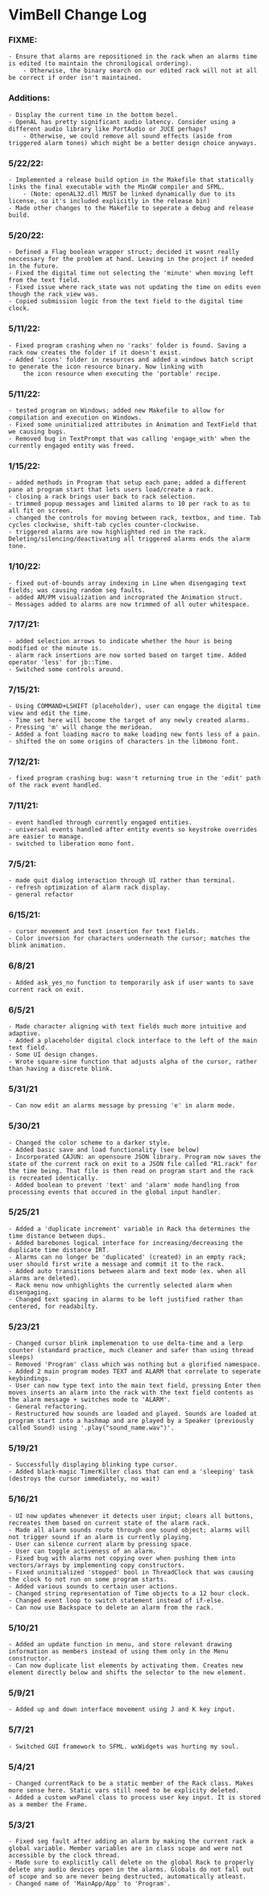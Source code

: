 # VimBell Change Log

### FIXME:
	- Ensure that alarms are repositioned in the rack when an alarms time is edited (to maintain the chronilogical ordering).
		- Otherwise, the binary search on our edited rack will not at all be correct if order isn't maintained.

### Additions:
	- Display the current time in the bottom bezel.
	- OpenAL has pretty significant audio latency. Consider using a different audio library like PortAudio or JUCE perhaps?
		- Otherwise, we could remove all sound effects (aside from triggered alarm tones) which might be a better design choice anyways.



### 5/22/22:
	- Implemented a release build option in the Makefile that statically links the final executable with the MinGW compiler and SFML.
		- (Note: openAL32.dll MUST be linked dynamically due to its license, so it's included explicitly in the release bin)
	- Made other changes to the Makefile to seperate a debug and release build.

### 5/20/22:
	- Defined a Flag boolean wrapper struct; decided it wasnt really neccessary for the problem at hand. Leaving in the project if needed in the future.
	- Fixed the digital time not selecting the 'minute' when moving left from the text field.
	- Fixed issue where rack_state was not updating the time on edits even though the rack_view was.
	- Copied submission logic from the text field to the digital time clock.

### 5/11/22:
	- Fixed program crashing when no 'racks' folder is found. Saving a rack now creates the folder if it doesn't exist.
	- Added 'icons' folder in resources and added a windows batch script to generate the icon resource binary. Now linking with
		the icon resource when executing the 'portable' recipe.

### 5/11/22:
	- tested program on Windows; added new Makefile to allow for compilation and execution on Windows.
	- Fixed some uninitialized attributes in Animation and TextField that we causing bugs.
	- Removed bug in TextPrompt that was calling 'engage_with' when the currently engaged entity was freed.

### 1/15/22:
	- added methods in Program that setup each pane; added a different pane at program start that lets users load/create a rack.
	- closing a rack brings user back to rack selection.
	- trimmed popup messages and limited alarms to 10 per rack to as to all fit on screen.
	- changed the controls for moving between rack, textbox, and time. Tab cycles clockwise, shift-tab cycles counter-clockwise.
	- triggered alarms are now highlighted red in the rack. Deleting/silencing/deactivating all triggered alarms ends the alarm tone.

### 1/10/22:
	- fixed out-of-bounds array indexing in Line when disengaging text fields; was causing random seg faults.
	- added AM/PM visualization and incroprated the Animation struct.
	- Messages added to alarms are now trimmed of all outer whitespace.

### 7/17/21:
	- added selection arrows to indicate whether the hour is being modified or the minute is.
	- alarm rack insertions are now sorted based on target time. Added operator 'less' for jb::Time.
	- Switched some controls around.

### 7/15/21:
	- Using COMMAND+LSHIFT (placeholder), user can engage the digital time view and edit the time.
	- Time set here will become the target of any newly created alarms.
	- Pressing 'm' will change the meridean.
	- Added a font loading macro to make loading new fonts less of a pain.
	- shifted the on some origins of characters in the libmono font.

### 7/12/21:
	- fixed program crashing bug: wasn't returning true in the 'edit' path of the rack event handled.

### 7/11/21:
	- event handled through currently engaged entities.
	- universal events handled after entity events so keystroke overrides are easier to manage.
	- switched to liberation mono font.

### 7/5/21:
	- made quit dialog interaction through UI rather than terminal.
	- refresh optimization of alarm rack display.
	- general refactor

### 6/15/21:
	- cursor movement and text insertion for text fields.
	- Color inversion for characters underneath the cursor; matches the blink animation.

### 6/8/21
	- Added ask_yes_no function to temporarily ask if user wants to save current rack on exit.

### 6/5/21
	- Made character aligning with text fields much more intuitive and adaptive.
	- Added a placeholder digital clock interface to the left of the main text field.
	- Some UI design changes.
	- Wrote square-sine function that adjusts alpha of the cursor, rather than having a discrete blink.

### 5/31/21
	- Can now edit an alarms message by pressing 'e' in alarm mode.

### 5/30/21
	- Changed the color scheme to a darker style.
	- Added basic save and load functionality (see below)
	- Incorporated CAJUN: an opensoure JSON library. Program now saves the state of the current rack on exit to a JSON file called "R1.rack" for the time being. That file is then read on program start and the rack is recreated identically.
	- Added boolean to prevent 'text' and 'alarm' mode handling from processing events that occured in the global input handler.

### 5/25/21
	- Added a 'duplicate increment' variable in Rack tha determines the time distance between dups.
	- Added barebones logical interface for increasing/decreasing the duplicate time distance IRT.
	- Alarms can no longer be 'duplicated' (created) in an empty rack; user should first write a message and commit it to the rack.
	- Added auto transitions between alarm and text mode (ex. when all alarms are deleted).
	- Rack menu now unhighlights the currently selected alarm when disengaging.
	- Changed text spacing in alarms to be left justified rather than centered, for readabilty.

### 5/23/21
	- Changed cursor blink implemenation to use delta-time and a lerp counter (standard practice, much cleaner and safer than using thread sleeps)
	- Removed 'Program' class which was nothing but a glorified namespace.
	- Added 2 main program modes TEXT and ALARM that correlate to seperate keybindings.
	- User can now type text into the main text field, pressing Enter then moves inserts an alarm into the rack with the text field contents as the alarm message + switches mode to 'ALARM'.
	- General refactoring.
	- Restructured how sounds are loaded and played. Sounds are loaded at program start into a hashmap and are played by a Speaker (previously called Sound) using '.play("sound_name.wav")'.

### 5/19/21
	- Successfully displaying blinking type cursor.
	- Added black-magic TimerKiller class that can end a 'sleeping' task (destroys the cursor immediately, no wait)

### 5/16/21
	- UI now updates whenever it detects user input; clears all buttons, recreates them based on current state of the alarm rack.
	- Made all alarm sounds route through one sound object; alarms will not trigger sound if an alarm is currently playing.
	- User can silence current alarm by pressing space.
	- User can toggle activeness of an alarm.
	- Fixed bug with alarms not copying over when pushing them into vectors/arrays by implementing copy constructors.
	- Fixed uninitialized 'stopped' bool in ThreadClock that was causing the clock to not run on some program starts.
	- Added various sounds to certain user actions.
	- Changed string representation of Time objects to a 12 hour clock.
	- Changed event loop to switch statement instead of if-else.
	- Can now use Backspace to delete an alarm from the rack.

### 5/10/21
	- Added an update function in menu, and store relevant drawing information as members instead of using them only in the Menu constructor.
	- Can now duplicate list elements by activating them. Creates new element directly below and shifts the selector to the new element.

### 5/9/21
	- Added up and down interface movement using J and K key input.

### 5/7/21
	- Switched GUI framework to SFML. wxWidgets was hurting my soul.

### 5/4/21
	- Changed currentRack to be a static member of the Rack class. Makes more sense here. Static vars still need to be explicity deleted.
	- Added a custom wxPanel class to process user key input. It is stored as a member the Frame.

### 5/3/21
	- Fixed seg fault after adding an alarm by making the current rack a global variable. Member variables are in class scope and were not accessible by the clock thread.
	- Made sure to explicitly call delete on the global Rack to properly delete any audio devices open in the alarms. Globals do not fall out of scope and so are never being destructed, automatically atleast.
	- Changed name of 'MainApp/App' to 'Program'.

